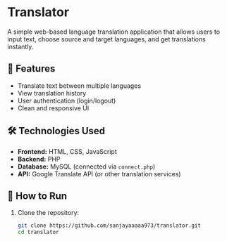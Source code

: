 # Translator

A simple web-based language translation application that allows users to input text, choose source and target languages, and get translations instantly.

## 🔧 Features

- Translate text between multiple languages
- View translation history
- User authentication (login/logout)
- Clean and responsive UI

## 🛠️ Technologies Used

- **Frontend:** HTML, CSS, JavaScript
- **Backend:** PHP
- **Database:** MySQL (connected via `connect.php`)
- **API:** Google Translate API (or other translation services)

## 🚀 How to Run

1. Clone the repository:
   ```bash
   git clone https://github.com/sanjayaaaaa973/translator.git
   cd translator
